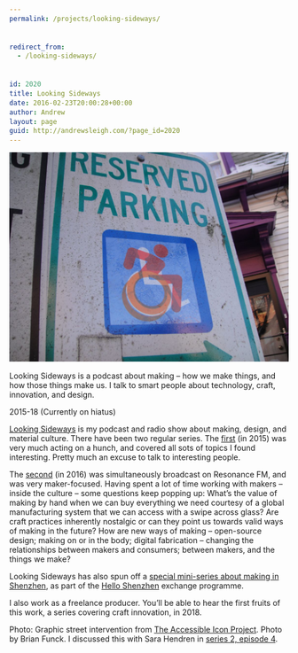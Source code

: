 ```yaml
---
permalink: /projects/looking-sideways/


redirect_from:
  - /looking-sideways/


id: 2020
title: Looking Sideways
date: 2016-02-23T20:00:28+00:00
author: Andrew
layout: page
guid: http://andrewsleigh.com/?page_id=2020
---
```

<img class="size-full wp-image-2021" src="/assets/2016/02/disabledicon.jpeg" alt=" Accessible Icon Project"     />

Looking Sideways is a podcast about making – how we make things, and how those things make us. I talk to smart people about technology, craft, innovation, and design.

<span class="label">2015-18 (Currently on hiatus)</span>

<!--more-->


[Looking Sideways](https://lookingsideways.net) is my podcast and radio show about making, design, and material culture. There have been two regular series. The [first](https://lookingsideways.net/category/s01/) (in 2015) was very much acting on a hunch, and covered all sots of topics I found interesting. Pretty much an excuse to talk to interesting people.

The [second](https://lookingsideways.net/category/s02/) (in 2016) was simultaneously broadcast on Resonance FM, and was very maker-focused. Having spent a lot of time working with makers – inside the culture – some questions keep popping up: What’s the value of making by hand when we can buy everything we need courtesy of a global manufacturing system that we can access with a swipe across glass? Are craft practices inherently nostalgic or can they point us towards valid ways of making in the future? How are new ways of making – open-source design; making on or in the body; digital fabrication – changing the relationships between makers and consumers; between makers, and the things we make?

Looking Sideways has also spun off a [special mini-series about making in Shenzhen](https://lookingsideways.net/category/hello-shenzhen/), as part of the [Hello Shenzhen](/projects/hello-shenzhen/) exchange programme.

I also work as a freelance producer. You&#8217;ll be able to hear the first fruits of this work, a series covering craft innovation, in 2018.

Photo: Graphic street intervention from [The Accessible Icon Project](http://accessibleicon.org). Photo by Brian Funck. I discussed this with Sara Hendren in [series 2, episode 4](https://lookingsideways.net/s02e04/).
